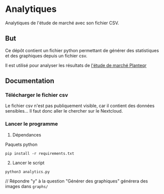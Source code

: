 # Analytiques
Analytiques de l'étude de marché avec son fichier CSV.


## But
Ce dépôt contient un fichier python permettant de générer des statistiques et des graphiques depuis un fichier csv.


Il est utilisé pour analyser les résultats de [l'étude de marché Planteqr](https://opnform.com/forms/la-plante-qr)


## Documentation

### Télécharger le fichier csv

Le fichier csv n'est pas publiquement visible, car il contient des données sensibles... Il faut donc aller le chercher sur le Nextcloud.

### Lancer le programme

1. Dépendances

Paquets python
```shell
pip install -r requirements.txt
```

2. Lancer le script

```shell
python3 analytics.py
```

// Répondre "y" à la question "Générer des graphiques" générera des images dans `graphs/`

